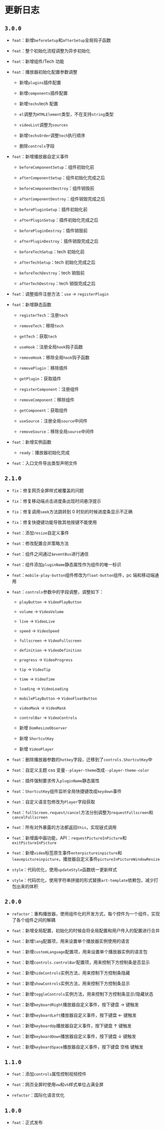 # 更新日志

## `3.0.0`

- `feat`：新增`beforeSetup`和`afterSetup`全局钩子函数

- `feat`：整个初始化流程调整为异步初始化

- `feat`：新增组件/Tech 功能

- `feat`：播放器初始化配置参数调整

  - 新增`plugins`插件配置

  - 新增`components`插件配置

  - 新增`techs`tech 配置

  - `el`调整为`HTMLElement`类型，不在支持`string`类型

  - `videoList`调整为`sources`

  - 新增`techsOrder`调整`tech`执行顺序

  - 删除`controls`字段

- `feat`：新增播放器自定义事件

  - `beforeComponentSetup`：组件初始化前

  - `afterComponentSetup`：组件初始化完成之后

  - `beforeComponentDestroy`：组件销毁前

  - `afterComponentDestroy`：组件销毁完成之后

  - `beforePluginSetup`：插件初始化前

  - `afterPluginSetup`：插件初始化完成之后

  - `beforePluginDestroy`：插件销毁前

  - `afterPluginDestroy`：插件销毁完成之后

  - `beforeTechSetup`：tech 初始化前

  - `afterTechSetup`：tech 初始化完成之后

  - `beforeTechDestroy`：tech 销毁前

  - `afterTechDestroy`：tech 销毁完成之后

- `feat`：调整插件注册方法：`use` -> `registerPlugin`

- `feat`：新增静态函数

  - `registerTech`：注册`tech`

  - `removeTech`：移除`tech`

  - `getTech`：获取`tech`

  - `useHook`：注册全局`hook`钩子函数

  - `removeHook`：移除全局`hook`钩子函数

  - `removePlugin`：移除插件

  - `getPlugin`：获取插件

  - `registerComponent`：注册组件

  - `removeComponent`：移除组件

  - `getComponent`：获取组件

  - `useSource`：注册全局`source`中间件

  - `removeSource`：移除全局`source`中间件

- `feat`：新增实例函数

  - `ready`：播放器初始化完成

- `feat`：入口文件导出类型声明文件

## `2.1.0`

- `fix`：修复网页全屏样式被覆盖的问题

- `fix`：修复移动端点击进度条出现时间悬浮提示

- `fix`：修复调用`seek`方法跳转到 0 时刻的时候进度条显示不正确

- `fix`：修复快捷键功能导致其他按键不能使用

- `feat`：添加`resize`自定义事件

- `feat`：修改配置合并策略方法

- `feat`：组件之间通过`$eventBus`进行通信

- `feat`：组件添加`pluginName`静态属性作为组件的唯一标识

- `feat`：`mobile-play-button`组件修改为`float-button`组件，pc 端和移动端通用

- `feat`：`controls`参数中的字段调整，调整如下：

  - `playButton` -> `VideoPlayButton`

  - `volume` -> `VideoVolume`

  - `live` -> `VideoLive`

  - `speed` -> `VideoSpeed`

  - `fullscreen` -> `VideoFullscreen`

  - `definition` -> `VideoDefinition`

  - `progress` -> `VideoProgress`

  - `tip` -> `VideoTip`

  - `time` -> `VideoTime`

  - `loading` -> `VideoLoading`

  - `mobilePlayButton` -> `VideoFloatButton`

  - `videoMask` -> `VideoMask`

  - `controlBar` -> `VideoControls`

  - 新增 `DomResizeObserver`

  - 新增 `ShortcutKey`

  - 新增 `VideoPlayer`

- `feat`：删除播放器参数的`hotkey`字段，迁移到了`controls.ShortcutKey`中

- `feat`：自定义主题 css 变量`--player-theme`改成`--player-theme-color`

- `feat`：插件强制要求传入`pluginName`静态属性

- `feat`：`ShortcutKey`组件监听全局快捷键改成`keydown`事件

- `feat`：自定义语言包修改为`Player`字段获取
- `feat`：`fullScreen.request/cancel`方法分别调整为`requestFullscreen`和`cancelFullscreen`
- `feat`：所有对外暴露的方法都返回`this`，实现链式调用
- `feat`：新增画中画功能，API：`requestPictureInPicture`和`exitPictureInPicture`
- `feat`：新增`video`标签原生事件`enterpictureinpicture`和`leavepictureinpicture`，播放器自定义事件`pictureInPictureWindowResize`

- `style`：代码优化，使用`updateStyle`函数统一更新样式

- `style`：代码优化，使用字符串拼接的形式替换`art-template`依赖包，减少打包出来的体积

## `2.0.0`

- `refactor`：重构播放器，使用组件化的开发方式，每个控件为一个组件，实现了各个组件之间的解耦
- `feat`：新增全局配置，初始化的时候会将全局配置和用户传入的配置进行合并

- `feat`：新增`lang`配置项，用来设置单个播放器实例使用的语言
- `feat`：新增`customLanguage`配置项，用来设置单个播放器实例的语言包

- `feat`：新增`controls.controlBar`配置项，用来控制下方控制条是否显示

- `feat`：新增`hideControls`实例方法，用来控制下方控制条隐藏
- `feat`：新增`showControls`实例方法，用来控制下方控制条显示
- `feat`：新增`toggleControls`实例方法，用来控制下方控制条显示/隐藏状态

- `feat`：新增`keyboardRight`播放器自定义事件，按下键盘 → 键触发

- `feat`：新增`keyboardLeft`播放器自定义事件，按下键盘 ← 键触发

- `feat`：新增`keyboardUp`播放器自定义事件，按下键盘 ↑ 键触发

- `feat`：新增`keyboardDown`播放器自定义事件，按下键盘 ↓ 键触发

- `feat`：新增`keyboardSpace`播放器自定义事件，按下键盘 空格 键触发

## `1.1.0`

- `feat`：添加`controls`属性控制视频控件
- `feat`：网页全屏时使用`vw`和`vh`样式单位占满全屏

- `refactor`：国际化语言优化

## `1.0.0`

- `feat`：正式发布
